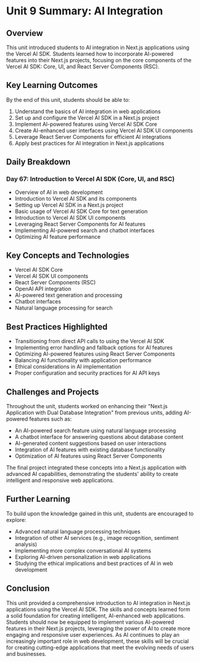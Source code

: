 # Unit 9 Summary: AI Integration

## Overview
This unit introduced students to AI integration in Next.js applications using the Vercel AI SDK. Students learned how to incorporate AI-powered features into their Next.js projects, focusing on the core components of the Vercel AI SDK: Core, UI, and React Server Components (RSC).

## Key Learning Outcomes
By the end of this unit, students should be able to:

1. Understand the basics of AI integration in web applications
2. Set up and configure the Vercel AI SDK in a Next.js project
3. Implement AI-powered features using Vercel AI SDK Core
4. Create AI-enhanced user interfaces using Vercel AI SDK UI components
5. Leverage React Server Components for efficient AI integrations
6. Apply best practices for AI integration in Next.js applications

## Daily Breakdown

### Day 67: Introduction to Vercel AI SDK (Core, UI, and RSC)
- Overview of AI in web development
- Introduction to Vercel AI SDK and its components
- Setting up Vercel AI SDK in a Next.js project
- Basic usage of Vercel AI SDK Core for text generation
- Introduction to Vercel AI SDK UI components
- Leveraging React Server Components for AI features
- Implementing AI-powered search and chatbot interfaces
- Optimizing AI feature performance

## Key Concepts and Technologies
- Vercel AI SDK Core
- Vercel AI SDK UI components
- React Server Components (RSC)
- OpenAI API integration
- AI-powered text generation and processing
- Chatbot interfaces
- Natural language processing for search

## Best Practices Highlighted
- Transitioning from direct API calls to using the Vercel AI SDK
- Implementing error handling and fallback options for AI features
- Optimizing AI-powered features using React Server Components
- Balancing AI functionality with application performance
- Ethical considerations in AI implementation
- Proper configuration and security practices for AI API keys

## Challenges and Projects
Throughout the unit, students worked on enhancing their "Next.js Application with Dual Database Integration" from previous units, adding AI-powered features such as:
- An AI-powered search feature using natural language processing
- A chatbot interface for answering questions about database content
- AI-generated content suggestions based on user interactions
- Integration of AI features with existing database functionality
- Optimization of AI features using React Server Components

The final project integrated these concepts into a Next.js application with advanced AI capabilities, demonstrating the students' ability to create intelligent and responsive web applications.

## Further Learning
To build upon the knowledge gained in this unit, students are encouraged to explore:
- Advanced natural language processing techniques
- Integration of other AI services (e.g., image recognition, sentiment analysis)
- Implementing more complex conversational AI systems
- Exploring AI-driven personalization in web applications
- Studying the ethical implications and best practices of AI in web development

## Conclusion
This unit provided a comprehensive introduction to AI integration in Next.js applications using the Vercel AI SDK. The skills and concepts learned form a solid foundation for creating intelligent, AI-enhanced web applications. Students should now be equipped to implement various AI-powered features in their Next.js projects, leveraging the power of AI to create more engaging and responsive user experiences. As AI continues to play an increasingly important role in web development, these skills will be crucial for creating cutting-edge applications that meet the evolving needs of users and businesses.
